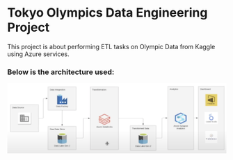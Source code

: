 # Tokyo Olympics Data Engineering Project

<p> This project is about performing ETL tasks on Olympic Data from Kaggle using Azure services.

<h3>Below is the architecture used: </h3>

![Alt text](architecture.png)
